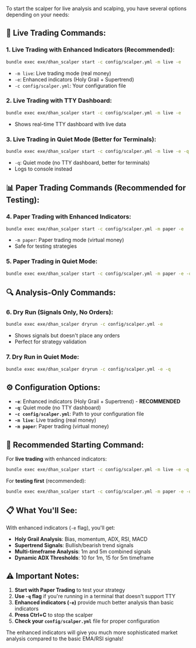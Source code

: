 To start the scalper for live analysis and scalping, you have several options depending on your needs:

## 🚀 **Live Trading Commands:**

### **1. Live Trading with Enhanced Indicators (Recommended):**
```bash
bundle exec exe/dhan_scalper start -c config/scalper.yml -m live -e
```
- `-m live`: Live trading mode (real money)
- `-e`: Enhanced indicators (Holy Grail + Supertrend)
- `-c config/scalper.yml`: Your configuration file

### **2. Live Trading with TTY Dashboard:**
```bash
bundle exec exe/dhan_scalper start -c config/scalper.yml -m live -e
```
- Shows real-time TTY dashboard with live data

### **3. Live Trading in Quiet Mode (Better for Terminals):**
```bash
bundle exec exe/dhan_scalper start -c config/scalper.yml -m live -e -q
```
- `-q`: Quiet mode (no TTY dashboard, better for terminals)
- Logs to console instead

## 📊 **Paper Trading Commands (Recommended for Testing):**

### **4. Paper Trading with Enhanced Indicators:**
```bash
bundle exec exe/dhan_scalper start -c config/scalper.yml -m paper -e
```
- `-m paper`: Paper trading mode (virtual money)
- Safe for testing strategies

### **5. Paper Trading in Quiet Mode:**
```bash
bundle exec exe/dhan_scalper start -c config/scalper.yml -m paper -e -q
```

## 🔍 **Analysis-Only Commands:**

### **6. Dry Run (Signals Only, No Orders):**
```bash
bundle exec exe/dhan_scalper dryrun -c config/scalper.yml -e
```
- Shows signals but doesn't place any orders
- Perfect for strategy validation

### **7. Dry Run in Quiet Mode:**
```bash
bundle exec exe/dhan_scalper dryrun -c config/scalper.yml -e -q
```

## ⚙️ **Configuration Options:**

- **`-e`**: Enhanced indicators (Holy Grail + Supertrend) - **RECOMMENDED**
- **`-q`**: Quiet mode (no TTY dashboard)
- **`-c config/scalper.yml`**: Path to your configuration file
- **`-m live`**: Live trading (real money)
- **`-m paper`**: Paper trading (virtual money)

## 🎯 **Recommended Starting Command:**

For **live trading** with enhanced indicators:
```bash
bundle exec exe/dhan_scalper start -c config/scalper.yml -m live -e -q
```

For **testing first** (recommended):
```bash
bundle exec exe/dhan_scalper start -c config/scalper.yml -m paper -e -q
```

## 📋 **What You'll See:**

With enhanced indicators (`-e` flag), you'll get:
- **Holy Grail Analysis**: Bias, momentum, ADX, RSI, MACD
- **Supertrend Signals**: Bullish/bearish trend signals
- **Multi-timeframe Analysis**: 1m and 5m combined signals
- **Dynamic ADX Thresholds**: 10 for 1m, 15 for 5m timeframe

## ⚠️ **Important Notes:**

1. **Start with Paper Trading** to test your strategy
2. **Use `-q` flag** if you're running in a terminal that doesn't support TTY
3. **Enhanced indicators (`-e`)** provide much better analysis than basic indicators
4. **Press Ctrl+C** to stop the scalper
5. **Check your `config/scalper.yml`** file for proper configuration

The enhanced indicators will give you much more sophisticated market analysis compared to the basic EMA/RSI signals!